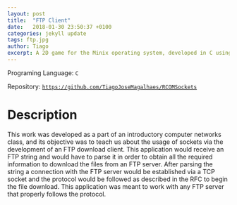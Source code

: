```yaml
---
layout: post
title:  "FTP Client"
date:   2018-01-30 23:50:37 +0100
categories: jekyll update
tags: ftp.jpg
author: Tiago
excerpt: A 2D game for the Minix operating system, developed in C using only the C standard library and Minix's OS API.
---
```


Programing Language: `C`

Repository: [`https://github.com/TiagoJoseMagalhaes/RCOMSockets`](https://github.com/TiagoJoseMagalhaes/RCOMSockets)

# Description

This work was developed as a part of an introductory computer networks class, and its objective was to teach us about the usage of sockets via the development of an FTP download client. This application would receive an FTP string and would have to parse it in order to obtain all the required information to download the files from an FTP server. After parsing the string a connection with the FTP server would be established via a TCP socket and the protocol would be followed as described in the RFC to begin the file download. This application was meant to work with any FTP server that properly follows the protocol.